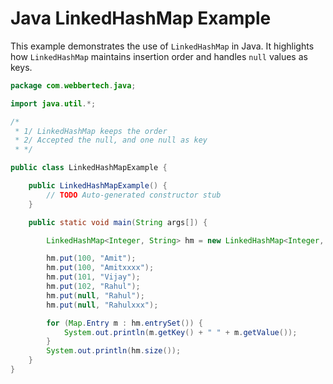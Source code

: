 # Java LinkedHashMap Example

This example demonstrates the use of `LinkedHashMap` in Java. It highlights how `LinkedHashMap` maintains insertion order and handles `null` values as keys.


```java
package com.webbertech.java;

import java.util.*;

/*
 * 1/ LinkedHashMap keeps the order
 * 2/ Accepted the null, and one null as key
 * */

public class LinkedHashMapExample {

    public LinkedHashMapExample() {
        // TODO Auto-generated constructor stub
    }

    public static void main(String args[]) {

        LinkedHashMap<Integer, String> hm = new LinkedHashMap<Integer, String>();

        hm.put(100, "Amit");
        hm.put(100, "Amitxxxx");
        hm.put(101, "Vijay");
        hm.put(102, "Rahul");
        hm.put(null, "Rahul");
        hm.put(null, "Rahulxxx");

        for (Map.Entry m : hm.entrySet()) {
            System.out.println(m.getKey() + " " + m.getValue());
        }
        System.out.println(hm.size());
    }
}
